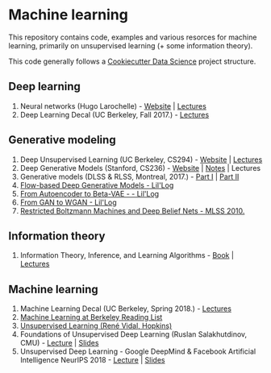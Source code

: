 # Machine learning

This repository contains code, examples and various resorces
for machine learning, primarily on unsupervised learning
(+ some information theory).

This code generally follows a [Cookiecutter Data Science](https://drivendata.github.io/cookiecutter-data-science/) project
structure.

## Deep learning

1. Neural networks (Hugo Larochelle) - [Website](http://info.usherbrooke.ca/hlarochelle/neural_networks/content.html) | [Lectures](https://www.youtube.com/playlist?list=PL6Xpj9I5qXYEcOhn7TqghAJ6NAPrNmUBH)
2. Deep Learning Decal (UC Berkeley, Fall 2017.) - [Lectures](https://www.youtube.com/playlist?list=PLzWRmD0Vi2KXcrTVBSK2w-VyjAAfNaqgF)

## Generative modeling

1. Deep Unsupervised Learning (UC Berkeley, CS294) - [Website](https://sites.google.com/view/berkeley-cs294-158-sp20/home) | [Lectures](https://www.youtube.com/playlist?list=PLwRJQ4m4UJjPiJP3691u-qWwPGVKzSlNP)
2. Deep Generative Models (Stanford, CS236) - [Website](https://deepgenerativemodels.github.io/) | [Notes](https://deepgenerativemodels.github.io/notes/) | Lectures
3. Generative models (DLSS & RLSS, Montreal, 2017.) - [Part I](http://videolectures.net/deeplearning2017_goodfellow_generative_models/) | [Part II](http://videolectures.net/deeplearning2017_courville_generative_models/)
4. [Flow-based Deep Generative Models - Lil'Log](https://lilianweng.github.io/lil-log/2018/10/13/flow-based-deep-generative-models.html)
5. [From Autoencoder to Beta-VAE - - Lil'Log](https://lilianweng.github.io/lil-log/2018/08/12/from-autoencoder-to-beta-vae.html)
6. [From GAN to WGAN - Lil'Log](https://lilianweng.github.io/lil-log/2017/08/20/from-GAN-to-WGAN.html)
7. [Restricted Boltzmann Machines and Deep Belief Nets - MLSS 2010.](http://videolectures.net/mlss2010au_frean_deepbeliefnets/)

## Information theory

1. Information Theory, Inference, and Learning Algorithms - [Book](http://www.inference.org.uk/mackay/itila/book.html) | [Lectures](https://www.youtube.com/playlist?list=PLruBu5BI5n4aFpG32iMbdWoRVAA-Vcso6)

## Machine learning

1. Machine Learning Decal (UC Berkeley, Spring 2018.) - [Lectures](https://www.youtube.com/playlist?list=PLzWRmD0Vi2KX35PhQBXLhN5a_7tZCFzuP)
2. [Machine Learning at Berkeley Reading List](https://ml.berkeley.edu/reading-list)
3. [Unsupervised Learning (René Vidal, Hopkins)](https://www.youtube.com/playlist?list=PLFInMJnvb3owAddRh4qk2gCX25kGLDay-)
4. Foundations of Unsupervised Deep Learning (Ruslan Salakhutdinov, CMU) - [Lecture](https://www.youtube.com/watch?v=rK6bchqeaN8&ab_channel=LexFridman) | [Slides](http://www.cs.cmu.edu/~rsalakhu/talk_MLSS_part2.pdf)
5. Unsupervised Deep Learning - Google DeepMind & Facebook Artificial Intelligence NeurIPS 2018 - [Lecture](https://www.youtube.com/watch?v=rjZCjosEFpI&ab_channel=TheArtificialIntelligenceChannel) | [Slides](https://ranzato.github.io/publications/tutorial_deep_unsup_learning_part1_NeurIPS2018.pdf)
